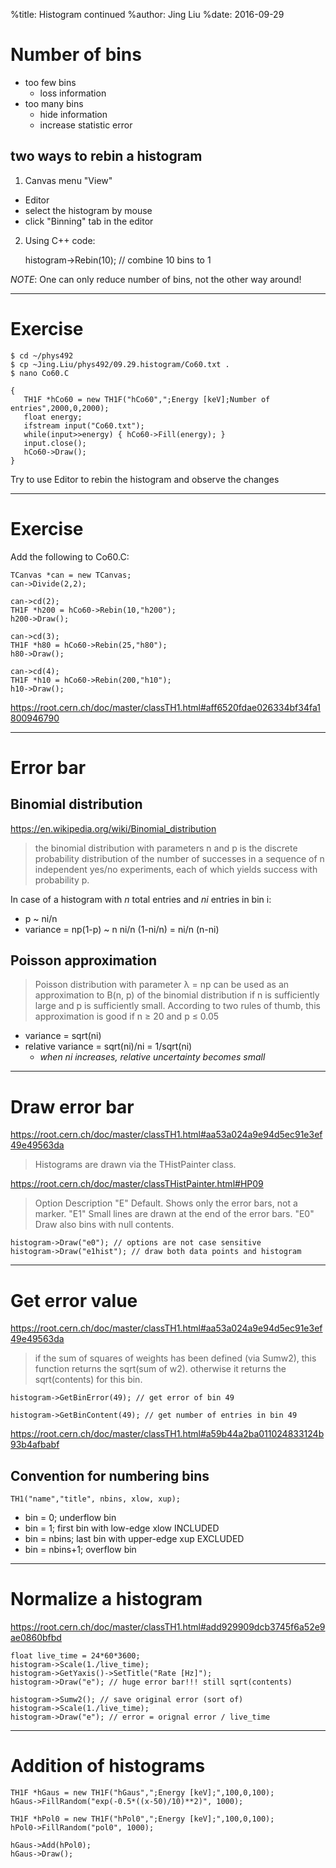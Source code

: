 %title: Histogram continued
%author: Jing Liu
%date: 2016-09-29

# Number of bins

- too few bins 
  - loss information
- too many bins
  - hide information
  - increase statistic error

## two ways to rebin a histogram

1. Canvas menu "View"
  - Editor
  - select the histogram by mouse
  - click "Binning" tab in the editor
2. Using C++ code:

    histogram->Rebin(10); // combine 10 bins to 1

*NOTE*: One can only reduce number of bins, not the other way around!

--------------------------------------------------

# Exercise

    $ cd ~/phys492
    $ cp ~Jing.Liu/phys492/09.29.histogram/Co60.txt .
    $ nano Co60.C

    {
       TH1F *hCo60 = new TH1F("hCo60",";Energy [keV];Number of entries",2000,0,2000);
       float energy;
       ifstream input("Co60.txt");
       while(input>>energy) { hCo60->Fill(energy); }
       input.close();
       hCo60->Draw();
    }

Try to use Editor to rebin the histogram and observe the changes

--------------------------------------------------

# Exercise

Add the following to Co60.C:

    TCanvas *can = new TCanvas;
    can->Divide(2,2);

    can->cd(2);
    TH1F *h200 = hCo60->Rebin(10,"h200");
    h200->Draw();

    can->cd(3);
    TH1F *h80 = hCo60->Rebin(25,"h80");
    h80->Draw();

    can->cd(4);
    TH1F *h10 = hCo60->Rebin(200,"h10");
    h10->Draw();

https://root.cern.ch/doc/master/classTH1.html#aff6520fdae026334bf34fa1800946790

--------------------------------------------------

# Error bar

## Binomial distribution

https://en.wikipedia.org/wiki/Binomial_distribution

> the binomial distribution with parameters n and p is the discrete probability
> distribution of the number of successes in a sequence of n independent yes/no
> experiments, each of which yields success with probability p.

In case of a histogram with *n* total entries and *ni* entries in bin i:

- p ~ ni/n
- variance = np(1-p) ~ n ni/n (1-ni/n) = ni/n (n-ni)

## Poisson approximation

> Poisson distribution with parameter λ = np can be used as an approximation to
> B(n, p) of the binomial distribution if n is sufficiently large and p is
> sufficiently small. According to two rules of thumb, this approximation is
> good if n ≥ 20 and p ≤ 0.05

- variance = sqrt(ni)
- relative variance = sqrt(ni)/ni = 1/sqrt(ni)
  - *when ni increases, relative uncertainty becomes small*

--------------------------------------------------

# Draw error bar

https://root.cern.ch/doc/master/classTH1.html#aa53a024a9e94d5ec91e3ef49e49563da

> Histograms are drawn via the THistPainter class.

https://root.cern.ch/doc/master/classTHistPainter.html#HP09

>Option                                     Description
>"E"    Default. Shows only the error bars, not a marker.
>"E1"   Small lines are drawn at the end of the error bars.
>"E0"   Draw also bins with null contents.

    histogram->Draw("e0"); // options are not case sensitive
    histogram->Draw("e1hist"); // draw both data points and histogram

--------------------------------------------------

# Get error value

https://root.cern.ch/doc/master/classTH1.html#aa53a024a9e94d5ec91e3ef49e49563da

> if the sum of squares of weights has been defined (via Sumw2), this function
> returns the sqrt(sum of w2). otherwise it returns the sqrt(contents) for this
> bin.

    histogram->GetBinError(49); // get error of bin 49

    histogram->GetBinContent(49); // get number of entries in bin 49

https://root.cern.ch/doc/master/classTH1.html#a59b44a2ba011024833124b93b4afbabf

## Convention for numbering bins

    TH1("name","title", nbins, xlow, xup);

- bin = 0; underflow bin
- bin = 1; first bin with low-edge xlow INCLUDED
- bin = nbins; last bin with upper-edge xup EXCLUDED
- bin = nbins+1; overflow bin

--------------------------------------------------

# Normalize a histogram

https://root.cern.ch/doc/master/classTH1.html#add929909dcb3745f6a52e9ae0860bfbd

    float live_time = 24*60*3600;
    histogram->Scale(1./live_time);
    histogram->GetYaxis()->SetTitle("Rate [Hz]");
    histogram->Draw("e"); // huge error bar!!! still sqrt(contents)

    histogram->Sumw2(); // save original error (sort of)
    histogram->Scale(1./live_time);
    histogram->Draw("e"); // error = orignal error / live_time

--------------------------------------------------

# Addition of histograms

    TH1F *hGaus = new TH1F("hGaus",";Energy [keV];",100,0,100);
    hGaus->FillRandom("exp(-0.5*((x-50)/10)**2)", 1000);

    TH1F *hPol0 = new TH1F("hPol0",";Energy [keV];",100,0,100);
    hPol0->FillRandom("pol0", 1000);

    hGaus->Add(hPol0);
    hGaus->Draw();


